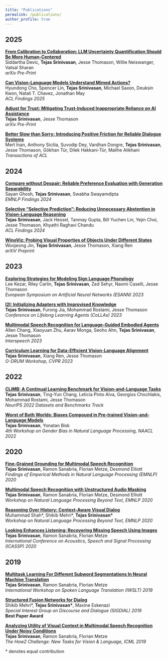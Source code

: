 ```yaml
---
title: "Publications"
permalink: /publications/
author_profile: true
---
```


<!--{% if author.googlescholar %}
  You can also find my articles on <u><a href="{{author.googlescholar}}">my Google Scholar profile</a>.</u>
{% endif %}

{% include base_path %}

{% for post in site.publications reversed %}
  {% include archive-single.html %}
{% endfor %}
-->

<h2> 2025 </h2>

<b>[From Calibration to Collaboration: LLM Uncertainty Quantification Should Be More Human-Centered](https://arxiv.org/abs/2506.07461)</b> <br>
Siddartha Devic, <b>Tejas Srinivasan</b>, Jesse Thomason, Willie Neiswanger, Vatsal Sharan <br>
<i>arXiv Pre-Print</i>

<b>[Can Vision-Language Models Understand Mimed Actions?](https://www.arxiv.org/abs/2506.21586)</b> <br>
Hyundong Cho, Spencer Lin, <b>Tejas Srinivasan</b>, Michael Saxon, Deuksin Kwon, Natali T. Chavez, Jonathan May <br>
<i>ACL Findings 2025</i>

<b>[Adjust for Trust: Mitigating Trust-Induced Inappropriate Reliance on AI Assistance](https://arxiv.org/abs/2502.13321)</b> <br>
<b>Tejas Srinivasan</b>, Jesse Thomason <br>
<i>arXiv Pre-Print</i>

<b>[Better Slow than Sorry: Introducing Positive Friction for Reliable Dialogue Systems](https://arxiv.org/abs/2501.17348)</b> <br>
Mert İnan, Anthony Sicilia, Suvodip Dey, Vardhan Dongre, <b>Tejas Srinivasan</b>, Jesse Thomason, Gökhan Tür, Dilek Hakkani-Tür, Malihe Alikhani <br>
<i>Transactions of ACL</i>

<h2>2024</h2>

<b>[Compare without Despair: Reliable Preference Evaluation with Generation Separability](https://arxiv.org/abs/2407.01878)</b> <br>
Sayan Ghosh, <b>Tejas Srinivasan</b>, Swabha Swayamdipta <br>
<i>EMNLP Findings 2024</i>

<b>[Selective “Selective Prediction”: Reducing Unnecessary Abstention in Vision-Language Reasoning](https://arxiv.org/abs/2402.15610)</b> <br>
<b>Tejas Srinivasan</b>, Jack Hessel, Tanmay Gupta, Bill Yuchen Lin, Yejin Choi, Jesse Thomason, Khyathi Raghavi Chandu <br>
<i>ACL Findings 2024</i>

<b>[WinoViz: Probing Visual Properties of Objects Under Different States](https://arxiv.org/abs/2402.13584)</b> <br>
Woojeong Jin, <b>Tejas Srinivasan</b>, Jesse Thomason, Xiang Ren <br>
<i>arXiV Preprint</i>

<h2>2023</h2>

<b>[Exploring Strategies for Modeling Sign Language Phonology](https://arxiv.org/abs/2310.00195)</b> <br>
Lee Kezar, Riley Carlin, <b>Tejas Srinivasan</b>, Zed Sehyr, Naomi Caselli, Jesse Thomason <br>
<i>European Symposium on Artificial Neural Networks (ESANN) 2023</i>

<b>[I2I: Initializing Adapters with Improvised Knowledge](https://arxiv.org/abs/2304.02168)</b> <br>
<b>Tejas Srinivasan</b>, Furong Jia, Mohammad Rostami, Jesse Thomason <br>
<i>Conference on Lifelong Learning Agents (CoLLAs) 2023</i>

<b>[Multimodal Speech Recognition for Language-Guided Embodied Agents](https://arxiv.org/abs/2302.14030)</b> <br>
Allen Chang, Xiaoyuan Zhu, Aarav Monga, Seoho Ahn, <b>Tejas Srinivasan</b>, Jesse Thomason <br>
<i>Interspeech 2023</i>

<b>[Curriculum Learning for Data-Efficient Vision-Language Alignment](https://arxiv.org/abs/2207.14525)</b> <br>
<b>Tejas Srinivasan</b>, Xiang Ren, Jesse Thomason <br>
<i>O-DRUM Workshop, CVPR 2023</i>

<h2>2022</h2>

<b>[CLiMB: A Continual Learning Benchmark for Vision-and-Language Tasks](https://arxiv.org/abs/2206.09059)</b> <br>
<b>Tejas Srinivasan</b>, Ting-Yun Chang, Leticia Pinto Alva, Georgios Chochlakis, Mohammad Rostami, Jesse Thomason <br>
<i>NeurIPS 2022 Datasets and Benchmarks Track</i>

<b>[Worst of Both Worlds: Biases Compound in Pre-trained Vision-and-Language Models](https://arxiv.org/abs/2104.08666)</b> <br>
<b>Tejas Srinivasan</b>, Yonatan Bisk <br>
<i>4th Workshop on Gender Bias in Natural Language Processing, NAACL 2022</i>

<h2>2020</h2>

<b>[Fine-Grained Grounding for Multimodal Speech Recognition](https://arxiv.org/abs/2010.02384)</b> <br>
<b>Tejas Srinivasan</b>, Ramon Sanabria, Florian Metze, Desmond Elliott <br>
<i>Findings of Emperical Methods in Natural Language Processing (EMNLP) 2020</i>

<b>[Multimodal Speech Recognition with Unstructured Audio Masking](https://arxiv.org/abs/2010.08642)</b> <br>
<b>Tejas Srinivasan</b>, Ramon Sanabria, Florian Metze, Desmond Elliott <br>
<i>Workshop on Natural Language Processing Beyond Text, EMNLP 2020</i>

<b>[Reasoning Over History: Context-Aware Visual Dialog](2011.00669)</b> <br>
Muhammad Shah\*, Shikib Mehri\*, <b>Tejas Srinivasan\*</b><br>
<i>Workshop on Natural Language Processing Beyond Text, EMNLP 2020</i>

<b>[Looking Enhances Listening: Recovering Missing Speech Using Images](https://arxiv.org/abs/2002.05639)</b> <br>
<b>Tejas Srinivasan</b>, Ramon Sanabria, Florian Metze <br>
<i>International Conference on Acoustics, Speech and Signal Processing (ICASSP) 2020</i>

<h2>2019</h2>

<b>[Multitask Learning For Different Subword Segmentations In Neural Machine Translation](https://arxiv.org/abs/1910.12368)</b> <br>
<b>Tejas Srinivasan</b>, Ramon Sanabria, Florian Metze <br>
<i>International Workshop on Spoken Language Translation (IWSLT) 2019</i>

<b>[Structured Fusion Networks for Dialog](https://arxiv.org/abs/1907.10016)</b> <br>
Shikib Mehri\*, <b>Tejas Srinivasan\*</b>, Maxine Eskenazi <br>
<i>Special Interest Group on Discourse and Dialogue (SIGDIAL) 2019</i> <br>
<b>Best Paper Award</b>

<b>[Analyzing Utility of Visual Context in Multimodal Speech Recognition Under Noisy Conditions](https://arxiv.org/abs/1907.00477)</b> <br>
<b>Tejas Srinivasan</b>, Ramon Sanabria, Florian Metze <br>
<i> The How2 Challenge: New Tasks for Vision & Language, ICML 2019</i>



\* denotes equal contribution
